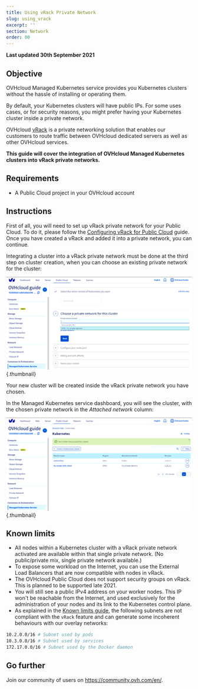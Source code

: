 ```yaml
---
title: Using vRack Private Network
slug: using_vrack
excerpt: ''
section: Network
order: 00
---
```


**Last updated 30th September 2021**

<style>
 pre {
     font-size: 14px;
 }
 pre.console {
   background-color: #300A24; 
   color: #ccc;
   font-family: monospace;
   padding: 5px;
   margin-bottom: 5px;
 }
 pre.console code {
   border: solid 0px transparent;
   font-family: monospace !important;
   font-size: 0.75em;
   color: #ccc;
 }
 .small {
     font-size: 0.75em;
 }
</style>

## Objective

OVHcloud Managed Kubernetes service provides you Kubernetes clusters without the hassle of installing or operating them. 

By default, your Kubernetes clusters will have public IPs. For some uses cases, or for security reasons, you might prefer having your Kubernetes cluster inside a private network. 

OVHcloud [vRack](https://www.ovh.com/asia/solutions/vrack/) is a private networking solution that enables our customers to route traffic between OVHcloud dedicated servers as well as other OVHcloud services. 

**This guide will cover the integration of OVHcloud Managed Kubernetes clusters into vRack private networks.**

## Requirements

- A Public Cloud project in your OVHcloud account

## Instructions

First of all, you will need to set up vRack private network for your Public Cloud. To do it, please follow the [Configuring vRack for Public Cloud](../../public-cloud/public-cloud-vrack/) guide. Once you have created a vRack and added it into a private network, you can continue. 

Integrating a cluster into a vRack private network must be done at the third step on cluster creation, when you can choose an existing private network for the cluster:

![Choose a private network for this cluster](images/using-vrack-01.png){.thumbnail}

Your new cluster will be created inside the vRack private network you have chosen.

In the Managed Kubernetes service dashboard, you will see the cluster, with the chosen private network in the *Attached network* column:

![Private network information in Attached network column](images/using-vrack-02.png){.thumbnail}


## Known limits

- All nodes within a Kubernetes cluster with a vRack private network activated are available within that single private network. (No public/private mix, single private network available.)
- To expose some workload on the Internet, you can use the External Load Balancers that are now compatible with nodes in vRack.
- The OVHcloud Public Cloud does not support security groups on vRack. This is planned to be supported late 2021.
- You will still see a public IPv4 address on your worker nodes. This IP won't be reachable from the Internet, and used exclusively for the administration of your nodes and its link to the Kubernetes control plane.
- As explained in the [Known limits guide](../known-limits/), the following subnets are not compliant with the `vRack` feature and can generate some incoherent behaviours with our overlay networks:

```bash
10.2.0.0/16 # Subnet used by pods
10.3.0.0/16 # Subnet used by services
172.17.0.0/16 # Subnet used by the Docker daemon
```


## Go further

Join our community of users on <https://community.ovh.com/en/>.